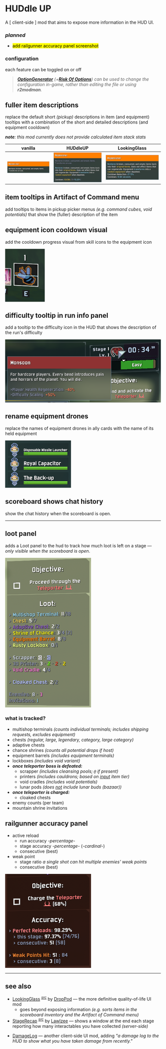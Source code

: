 # HUDdle UP

A \[ client-side \] mod that aims to expose more information in the HUD UI.

### *planned*
- <mark>add railgunner accuracy panel screenshot</mark>
<!--
- **item stack calculations? *(soft-dependency on LookingGlass? separate api mod?)***
- refactor loot tracking and loot panel string formatting
-->

### configuration
each feature can be toggled on or off

> *[***OptionGenerator***](https://thunderstore.io/package/6thmoon/OptionGenerator/) *(+[***Risk Of Options***](https://thunderstore.io/package/Rune580/Risk_Of_Options/))* can be used to change the configuration in-game, rather than editing the file or using **r2modman**.*

## fuller item descriptions
replace the default short *(pickup)* descriptions in item (and equipment) tooltips with a combination of the short and detailed descriptions (and equipment cooldown)

***note**: this mod currently does not provide calculated item stack stats*

vanilla | HUDdleUP | LookingGlass
--- | --- | ---
![screenshot of item description tooltip for equipment without any mods](https://github.com/itsschwer/ror2-huddle-up/blob/main/xtra/demo-fuller-descriptions-vanilla.png?raw=true) | ![screenshot of item description tooltip for equipment with the HUDdleUp mod](https://github.com/itsschwer/ror2-huddle-up/blob/main/xtra/demo-fuller-descriptions.png?raw=true) | ![screenshot of item description tooltip for equipment with the LookingGlass mod](https://github.com/itsschwer/ror2-huddle-up/blob/main/xtra/demo-fuller-descriptions-lookingglass.png?raw=true)

## item tooltips in Artifact of Command menu
add tooltips to items in pickup picker menus *(e.g. command cubes, void potentials)* that show the (fuller) description of the item

## equipment icon cooldown visual
add the cooldown progress visual from skill icons to the equipment icon

![screenshot of equipment icon cooldown visual](https://github.com/itsschwer/ror2-huddle-up/blob/main/xtra/demo-equipment-cooldown-visual.png?raw=true)

## difficulty tooltip in run info panel
add a tooltip to the difficulty icon in the HUD that shows the description of the run's difficulty

![screenshot of run difficulty tooltip](https://github.com/itsschwer/ror2-huddle-up/blob/main/xtra/demo-run-difficulty.png?raw=true)

## rename equipment drones
replace the names of equipment drones in ally cards with the name of its held equipment

![screenshot of renamed equipment drone ally cards](https://github.com/itsschwer/ror2-huddle-up/blob/main//xtra/demo-equipment-drone-rename.png?raw=true)

## scoreboard shows chat history
show the chat history when the scoreboard is open.

----

## loot panel
adds a Loot panel to the hud to track how much loot is left on a stage *— only visible when the scoreboard is open*.

![screenshot of loot panel](https://github.com/itsschwer/ror2-huddle-up/blob/main/xtra/demo-loot-panel.png?raw=true)

### what is tracked?
- multishop terminals *(counts individual terminals; includes shipping requests, excludes equipment)*
- chests *(regular, large, legendary, category, large category)*
- adaptive chests
- chance shrines *(counts all potential drops if host)*
- equipment barrels *(includes equipment terminals)*
- lockboxes *(includes void variant)*
- ***once teleporter boss is defeated:***
    - scrapper *(includes cleansing pools; `@` if present)*
    - printers *(includes cauldrons; based on <u>input</u> item tier)*
    - void cradles *(includes void potentials)*
    - lunar pods *(does <u>not</u> include lunar buds (bazaar))*
- ***once teleporter is charged:***
    - cloaked chests
- enemy counts (per team)
- mountain shrine invitations

## railgunner accuracy panel
- active reload
    - run accuracy *-percentage-*
    - stage accuracy *-percentage-* (*-cardinal-*)
    - consecutive (best)
- weak point
    - stage ratio *a single shot can hit multiple enemies' weak points*
    - consecutive (best)

![screenshot of railgunner accuracy panel](https://github.com/itsschwer/ror2-huddle-up/blob/main/xtra/demo-railgunner-accuracy-panel.png?raw=true)


----

## see also
- [LookingGlass](https://thunderstore.io/package/DropPod/LookingGlass/) <sup>[*src*](https://github.com/Wet-Boys/LookingGlass)</sup> by [DropPod](https://thunderstore.io/package/DropPod/) — the more definitive quality-of-life UI mod
    - goes beyond exposing information *(e.g. sorts items in the scoreboard inventory and the Artifact of Command menu)*
- [StageRecap](https://thunderstore.io/package/Lawlzee/StageRecap/) <sup>[*src*](https://github.com/Lawlzee/StageReport)</sup> by [Lawlzee](https://thunderstore.io/package/Lawlzee/) — shows a window at the end each stage reporting how many interactables you have collected *(server-side)*
<!--  -->
- [DamageLog](https://thunderstore.io/package/itsschwer/DamageLog/) — another client-side UI mod, adding *"a damage log to the HUD to show what you have taken damage from recently."*
